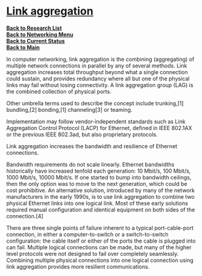 # **[Link aggregation](https://en.wikipedia.org/wiki/Link_aggregation#:~:text=family%20of%20standards.-,Link%20Aggregation%20Control%20Protocol,device%20that%20also%20implements%20LACP.)**

**[Back to Research List](../../research_list.md)**\
**[Back to Networking Menu](./networking_menu.md)**\
**[Back to Current Status](../../../development/status/weekly/current_status.md)**\
**[Back to Main](../../../README.md)**

In computer networking, link aggregation is the combining (aggregating) of multiple network connections in parallel by any of several methods. Link aggregation increases total throughput beyond what a single connection could sustain, and provides redundancy where all but one of the physical links may fail without losing connectivity. A link aggregation group (LAG) is the combined collection of physical ports.

Other umbrella terms used to describe the concept include trunking,[1] bundling,[2] bonding,[1] channeling[3] or teaming.

Implementation may follow vendor-independent standards such as Link Aggregation Control Protocol (LACP) for Ethernet, defined in IEEE 802.1AX or the previous IEEE 802.3ad, but also proprietary protocols.

Link aggregation increases the bandwidth and resilience of Ethernet connections.

Bandwidth requirements do not scale linearly. Ethernet bandwidths historically have increased tenfold each generation: 10 Mbit/s, 100 Mbit/s, 1000 Mbit/s, 10000 Mbit/s. If one started to bump into bandwidth ceilings, then the only option was to move to the next generation, which could be cost prohibitive. An alternative solution, introduced by many of the network manufacturers in the early 1990s, is to use link aggregation to combine two physical Ethernet links into one logical link. Most of these early solutions required manual configuration and identical equipment on both sides of the connection.[4]

There are three single points of failure inherent to a typical port-cable-port connection, in either a computer-to-switch or a switch-to-switch configuration: the cable itself or either of the ports the cable is plugged into can fail. Multiple logical connections can be made, but many of the higher level protocols were not designed to fail over completely seamlessly. Combining multiple physical connections into one logical connection using link aggregation provides more resilient communications.
